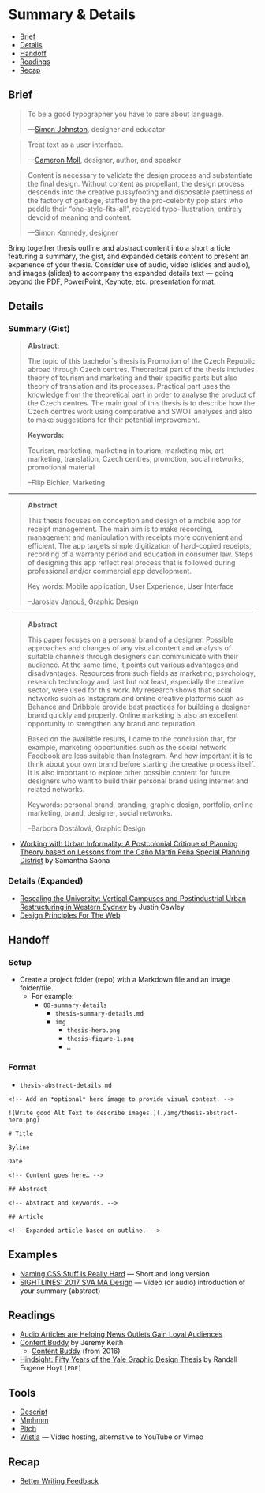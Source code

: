 # Summary & Details

- [Brief](#brief)
- [Details](#details)
- [Handoff](#handoff)
- [Readings](#readings)
- [Recap](#recap)

## Brief

> To be a good typographer you have to care about language.
>
> —[Simon Johnston](http://www.simonjohnstondesign.com), designer and educator

> Treat text as a user interface.
>
> —[Cameron Moll](http://www.cameronmoll.com/archives/001266.html), designer, author, and speaker

> Content is necessary to validate the design process and substantiate the final design. Without content as propellant, the design process descends into the creative pussyfooting and disposable prettiness of the factory of garbage, staffed by the pro-celebrity pop stars who peddle their “one-style-fits-all”, recycled typo-illustration, entirely devoid of meaning and content.
>
> —Simon Kennedy, designer

Bring together thesis outline and abstract content into a short article featuring a summary, the gist, and expanded details content to present an experience of your thesis. Consider use of audio, video (slides and audio), and images (slides) to accompany the expanded details text — going beyond the PDF, PowerPoint, Keynote, etc. presentation format.


## Details

### Summary (Gist)

> **Abstract:**
>
> The topic of this bachelor´s thesis is Promotion of the Czech Republic abroad through Czech centres. Theoretical part of the thesis includes theory of tourism and marketing and their specific parts but also theory of translation and its processes. Practical part uses the knowledge from the theoretical part in order to analyse the product of the Czech centres. The main goal of this thesis is to describe how the Czech centres work using comparative and SWOT analyses and also to make suggestions for their potential improvement.
>
> **Keywords:**
>
> Tourism, marketing, marketing in tourism, marketing mix, art marketing, translation, Czech centres, promotion, social networks, promotional material
>
> –Filip Eichler, Marketing

- - -

> **Abstract**
>
> This thesis focuses on conception and design of a mobile app for receipt management.
The main aim is to make recording, management and manipulation with receipts more
convenient and efficient. The app targets simple digitization of hard-copied receipts,
recording of a warranty period and education in consumer law. Steps of designing this
app reflect real process that is followed during professional and/or commercial app
development.
>
> Key words: Mobile application, User Experience, User Interface
>
> –Jaroslav Janouš, Graphic Design

- - -

> **Abstract**
>
> This paper focuses on a personal brand of a designer. Possible approaches and changes of
any visual content and analysis of suitable channels through designers can communicate
with their audience. At the same time, it points out various advantages and disadvantages.
Resources from such fields as marketing, psychology, research technology and, last but not
least, especially the creative sector, were used for this work. My research shows that social
networks such as Instagram and online creative platforms such as Behance and Dribbble
provide best practices for building a designer brand quickly and properly. Online marketing
is also an excellent opportunity to strengthen any brand and reputation.
>
> Based on the available results, I came to the conclusion that, for example, marketing
opportunities such as the social network Facebook are less suitable than Instagram. And how
important it is to think about your own brand before starting the creative process itself. It is
also important to explore other possible content for future designers who want to build their
personal brand using internet and related networks.
>
> Keywords: personal brand, branding, graphic design, portfolio, online marketing, brand,
designer, social networks.
>
> –Barbora Dostálová, Graphic Design

- [Working with Urban Informality: A Postcolonial Critique of Planning Theory based on Lessons from the Caño Martín Peña Special Planning District](https://www.gsd.harvard.edu/project/working-with-urban-informality-a-postcolonial-critique-of-planning-theory-based-on-lessons-from-the-cano-martin-pena-special-planning-district/) by Samantha Saona

### Details (Expanded)

- [Rescaling the University: Vertical Campuses and Postindustrial Urban Restructuring in Western Sydney](https://www.gsd.harvard.edu/project/2020-urban-design-thesis-prize-justin-cawleys-rescaling-the-university-vertical-campuses-and-postindustrial-urban-restructuring-in-western-sydney/) by Justin Cawley
- [Design Principles For The Web](https://adactio.com/articles/17733)


## Handoff

### Setup

- Create a project folder (repo) with a Markdown file and an image folder/file.
  - For example:
    - `08-summary-details`
      - `thesis-summary-details.md`
      -  `img`
          - `thesis-hero.png`
          - `thesis-figure-1.png`
          - `…`

### Format

- `thesis-abstract-details.md`

```
<!-- Add an *optional* hero image to provide visual context. -->

![Write good Alt Text to describe images.](./img/thesis-abstract-hero.png)

# Title

Byline

Date

<!-- Content goes here… -->

## Abstract

<!-- Abstract and keywords. -->

## Article

<!-- Expanded article based on outline. -->
```

## Examples

- [Naming CSS Stuff Is Really Hard](https://sparkbox.com/foundry/naming_css_stuff_is_really_hard) — Short and long version
- [SIGHTLINES: 2017 SVA MA Design](https://vimeo.com/216470139) — Video (or audio) introduction of your summary (abstract)


## Readings

- [Audio Articles are Helping News Outlets Gain Loyal Audiences](https://niemanreports.org/articles/audio-articles-are-helping-news-outlets-gain-loyal-audiences/)
- [Content Buddy](https://adactio.com/journal/17906) by Jeremy Keith
  - [Content Buddy](https://adactio.com/journal/10654) (from 2016)
- [Hindsight: Fifty Years of the Yale Graphic Design Thesis](https://futurehistory.aiga.org/resources/content/2/2/6/8/documents/r_hoyt.pdf) by Randall Eugene Hoyt `[PDF]`


## Tools

- [Descript](https://www.descript.com)
- [Mmhmm](https://www.mmhmm.app)
- [Pitch](https://pitch.com)
- [Wistia](https://wistia.com) — Video hosting, alternative to YouTube or Vimeo


## Recap

- [Better Writing Feedback](http://www.betterwritingfeedback.com)

